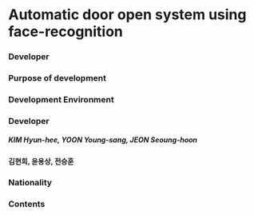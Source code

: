 # Automatic door open system using face-recognition

### Developer

### Purpose of development

### Development Environment

### Developer 
##### KIM Hyun-hee, YOON Young-sang, JEON Seoung-hoon
#### 김현희, 윤용상, 전승훈 

### Nationality

### Contents

